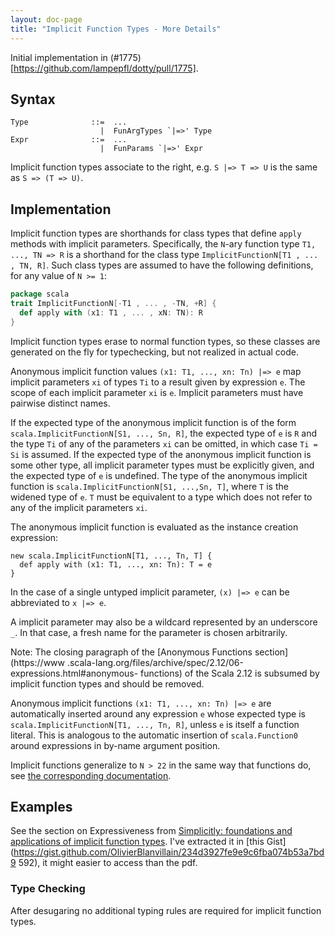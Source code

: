 ```yaml
---
layout: doc-page
title: "Implicit Function Types - More Details"
---
```


Initial implementation in (#1775)[https://github.com/lampepfl/dotty/pull/1775].

## Syntax

    Type              ::=  ...
                        |  FunArgTypes `|=>' Type
    Expr              ::=  ...
                        |  FunParams `|=>' Expr

Implicit function types associate to the right, e.g.
`S |=> T => U` is the same as `S => (T => U)`.

## Implementation

Implicit function types are shorthands for class types that define `apply`
methods with implicit parameters. Specifically, the `N`-ary function type
`T1, ..., TN => R` is a shorthand for the class type
`ImplicitFunctionN[T1 , ... , TN, R]`. Such class types are assumed to have
the following definitions, for any value of `N >= 1`:
```scala
package scala
trait ImplicitFunctionN[-T1 , ... , -TN, +R] {
  def apply with (x1: T1 , ... , xN: TN): R
}
```
Implicit function types erase to normal function types, so these classes are
generated on the fly for typechecking, but not realized in actual code.

Anonymous implicit function values `(x1: T1, ..., xn: Tn) |=> e` map
implicit parameters `xi` of types `Ti` to a result given by expression `e`.
The scope of each implicit parameter `xi` is `e`. Implicit parameters must
have pairwise distinct names.

If the expected type of the anonymous implicit function is of the form
`scala.ImplicitFunctionN[S1, ..., Sn, R]`, the expected type of `e` is `R` and
the type `Ti` of any of the parameters `xi` can be omitted, in which case `Ti
= Si` is assumed. If the expected type of the anonymous implicit function is
some other type, all implicit parameter types must be explicitly given, and
the expected type of `e` is undefined. The type of the anonymous implicit
function is `scala.ImplicitFunctionN[S1, ...,Sn, T]`, where `T` is the widened
type of `e`. `T` must be equivalent to a type which does not refer to any of
the implicit parameters `xi`.

The anonymous implicit function is evaluated as the instance creation
expression:

    new scala.ImplicitFunctionN[T1, ..., Tn, T] {
      def apply with (x1: T1, ..., xn: Tn): T = e
    }

In the case of a single untyped implicit parameter, `(x) |=> e` can be
abbreviated to `x |=> e`.

A implicit parameter may also be a wildcard represented by an underscore `_`. In
that case, a fresh name for the parameter is chosen arbitrarily.

Note: The closing paragraph of the [Anonymous Functions section](https://www
.scala-lang.org/files/archive/spec/2.12/06-expressions.html#anonymous-
functions) of the Scala 2.12 is subsumed by implicit function types and should
be removed.

Anonymous implicit functions `(x1: T1, ..., xn: Tn) |=> e` are
automatically inserted around any expression `e` whose expected type is
`scala.ImplicitFunctionN[T1, ..., Tn, R]`, unless `e` is
itself a function literal. This is analogous to the automatic
insertion of `scala.Function0` around expressions in by-name argument position.

Implicit functions generalize to `N > 22` in the same way that functions do,
see [the corresponding
documentation](https://dotty.epfl.ch/docs/reference/dropped-features/limit22.html).

## Examples

See the section on Expressiveness from [Simplicitly: foundations and
applications of implicit function
types](https://dl.acm.org/citation.cfm?id=3158130). I've extracted it in [this
Gist](https://gist.github.com/OlivierBlanvillain/234d3927fe9e9c6fba074b53a7bd9
592), it might easier to access than the pdf.

### Type Checking

After desugaring no additional typing rules are required for implicit function
types.
